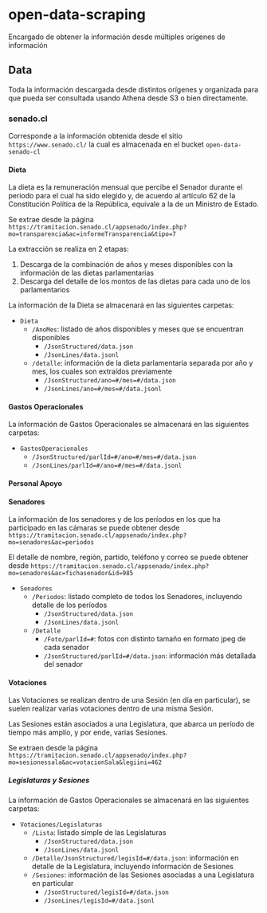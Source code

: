# open-data-scraping
Encargado de obtener la información desde múltiples orígenes de información

## Data
Toda la información descargada desde distintos orígenes y organizada para que pueda ser consultada usando Athena desde S3 o bien directamente.

### senado.cl
Corresponde a la información obtenida desde el sitio ```https://www.senado.cl/``` la cual es almacenada en el bucket ```open-data-senado-cl```

#### Dieta
La dieta es la remuneración mensual que percibe el Senador durante el periodo para el cual ha sido elegido y, de acuerdo al artículo 62 de la Constitución Política de la República, equivale a la de un Ministro de Estado.

Se extrae desde la página ```https://tramitacion.senado.cl/appsenado/index.php?mo=transparencia&ac=informeTransparencia&tipo=7```

La extracción se realiza en 2 etapas:
1. Descarga de la combinación de años y meses disponibles con la información de las dietas parlamentarias
2. Descarga del detalle de los montos de las dietas para cada uno de los parlamentarios

La información de la Dieta se almacenará en las siguientes carpetas:
* ```Dieta```
  * ```/AnoMes```: listado de años disponibles y meses que se encuentran disponibles
    * ```/JsonStructured/data.json```
    * ```/JsonLines/data.jsonl```
  * ```/detalle```: información de la dieta parlamentaria separada por año y mes, los cuales son extraídos previamente
    * ```/JsonStructured/ano=#/mes=#/data.json```
    * ```/JsonLines/ano=#/mes=#/data.jsonl``` 

#### Gastos Operacionales

La información de Gastos Operacionales se almacenará en las siguientes carpetas:
* ```GastosOperacionales```
  * ```/JsonStructured/parlId=#/ano=#/mes=#/data.json```
  * ```/JsonLines/parlId=#/ano=#/mes=#/data.jsonl```

#### Personal Apoyo

#### Senadores

La información de los senadores y de los períodos en los que ha participado en las cámaras se puede obtener desde ```https://tramitacion.senado.cl/appsenado/index.php?mo=senadores&ac=periodos```

El detalle de nombre, región, partido, teléfono y correo se puede obtener desde ```https://tramitacion.senado.cl/appsenado/index.php?mo=senadores&ac=fichasenador&id=985```

* ```Senadores```
  * ```/Periodos```: listado completo de todos los Senadores, incluyendo detalle de los períodos 
    * ```/JsonStructured/data.json```
    * ```/JsonLines/data.jsonl```
  * ```/Detalle```
    * ```/Foto/parlId=#```: fotos con distinto tamaño en formato jpeg de cada senador
    * ```/JsonStructured/parlId=#/data.json```: información más detallada del senador

#### Votaciones

Las Votaciones se realizan dentro de una Sesión (en día en particular), se suelen realizar varias votaciones dentro de una misma Sesión. 

Las Sesiones están asociados a una Legislatura, que abarca un período de tiempo más amplio, y por ende, varias Sesiones.

Se extraen desde la página ```https://tramitacion.senado.cl/appsenado/index.php?mo=sesionessala&ac=votacionSala&legiini=462```

##### Legislaturas y Sesiones

La información de Gastos Operacionales se almacenará en las siguientes carpetas:
* ```Votaciones/Legislaturas```
  * ```/Lista```: listado simple de las Legislaturas
    * ```/JsonStructured/data.json```
    * ```/JsonLines/data.jsonl```
  * ```/Detalle/JsonStructured/legisId=#/data.json```: información en detalle de la Legislatura, incluyendo información de Sesiones
  * ```/Sesiones```: información de las Sesiones asociadas a una Legislatura en particular 
    * ```/JsonStructured/legisId=#/data.json```
    * ```/JsonLines/legisId=#/data.jsonl```
